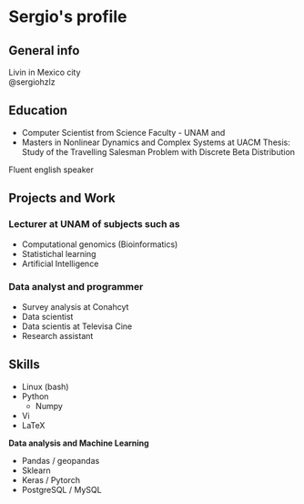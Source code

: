 # Sergio's profile

## General info
Livin in Mexico city  
@sergiohzlz 

## Education 
- Computer Scientist from Science Faculty - UNAM and
- Masters in Nonlinear Dynamics and Complex Systems at UACM
  Thesis: Study of the Travelling Salesman Problem with Discrete Beta Distribution

Fluent english speaker 

## Projects and Work

### Lecturer at UNAM of subjects such as
- Computational genomics (Bioinformatics)
- Statistichal learning 
- Artificial Intelligence
  

### Data analyst and programmer 
- Survey analysis at Conahcyt
- Data scientist 
- Data scientis at Televisa Cine
- Research assistant

## Skills

- Linux (bash)
- Python
  - Numpy
- Vi
- LaTeX
 
**Data analysis and Machine Learning**
- Pandas / geopandas
- Sklearn
- Keras / Pytorch
- PostgreSQL / MySQL 
